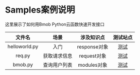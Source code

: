 # Samples案例说明

这里展示了如何用Bmob Python云函数快速开发接口

文件名|场景|涉及知识点|测试站点
:----:|:----:|:----:|:----:
helloworld.py|入门|response对象|[测试](https://pycloud.bmob.cn/f7693b7e98a35ed6/helloworld)
req.py|获取请求信息|request对象|[测试](https://pycloud.bmob.cn/f7693b7e98a35ed6/req)
bmob.py|查询用户列表|modules对象|[测试](https://pycloud.bmob.cn/f7693b7e98a35ed6/bmob)